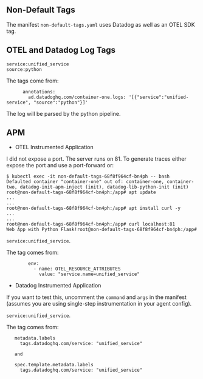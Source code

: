 Non-Default Tags
--

The manifest ```non-default-tags.yaml``` uses Datadog as well as an OTEL SDK tag.

OTEL and Datadog Log Tags
--

```service:unified_service```  
```source:python```  
  
The tags come from:  
  
```  
      annotations:  
        ad.datadoghq.com/container-one.logs: '[{"service":"unified-service", "source":"python"}]'
```  
  
The log will be parsed by the python pipeline.  
  
APM
--  

- OTEL Instrumented Application  
  
I did not expose a port.  The server runs on 81.  To generate traces either expose the port and use a port-forward or:  
  
```  
$ kubectl exec -it non-default-tags-68f8f964cf-bn4ph -- bash  
Defaulted container "container-one" out of: container-one, container-two, datadog-init-apm-inject (init), datadog-lib-python-init (init)  
root@non-default-tags-68f8f964cf-bn4ph:/app# apt update  
...  
...  
root@non-default-tags-68f8f964cf-bn4ph:/app# apt install curl -y  
...  
...  
root@non-default-tags-68f8f964cf-bn4ph:/app# curl localhost:81  
Web App with Python Flask!root@non-default-tags-68f8f964cf-bn4ph:/app#  
``` 
  
```service:unified_service```. 
  
The tag comes from:  
  
```  
        env:  
          - name: OTEL_RESOURCE_ATTRIBUTES  
            value: "service.name=unified_service"  
```  

  
- Datadog Instrumented Application  
  
If you want to test this, uncomment the ```command``` and ```args``` in the manifest (assumes you are using single-step instrumentation in your agent config). 

```service:unified_service```. 
  
The tag comes from:  
  
```  
   metadata.labels  
     tags.datadoghq.com/service: "unified_service"  
  
   and
    
   spec.template.metadata.labels  
     tags.datadoghq.com/service: "unified_service"  
```

